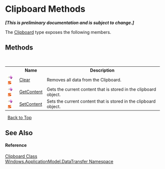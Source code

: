 # Clipboard Methods
 _**\[This is preliminary documentation and is subject to change.\]**_

The <a href="T_Windows_ApplicationModel_DataTransfer_Clipboard">Clipboard</a> type exposes the following members.


## Methods
&nbsp;<table><tr><th></th><th>Name</th><th>Description</th></tr><tr><td>![Public method](media/pubmethod.gif "Public method")![Static member](media/static.gif "Static member")</td><td><a href="M_Windows_ApplicationModel_DataTransfer_Clipboard_Clear">Clear</a></td><td>
Removes all data from the Clipboard.</td></tr><tr><td>![Public method](media/pubmethod.gif "Public method")![Static member](media/static.gif "Static member")</td><td><a href="M_Windows_ApplicationModel_DataTransfer_Clipboard_GetContent">GetContent</a></td><td>
Gets the current content that is stored in the clipboard object.</td></tr><tr><td>![Public method](media/pubmethod.gif "Public method")![Static member](media/static.gif "Static member")</td><td><a href="M_Windows_ApplicationModel_DataTransfer_Clipboard_SetContent">SetContent</a></td><td>
Sets the current content that is stored in the clipboard object.</td></tr></table>&nbsp;
<a href="#clipboard-methods">Back to Top</a>

## See Also


#### Reference
<a href="T_Windows_ApplicationModel_DataTransfer_Clipboard">Clipboard Class</a><br /><a href="N_Windows_ApplicationModel_DataTransfer">Windows.ApplicationModel.DataTransfer Namespace</a><br />